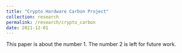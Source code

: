 ```yaml
---
title: "Crypto Hardware Carbon Project"
collection: research
permalink: /research/crypto_carbon
date: 2021-12-01
---
```


This paper is about the number 1. The number 2 is left for future work.
